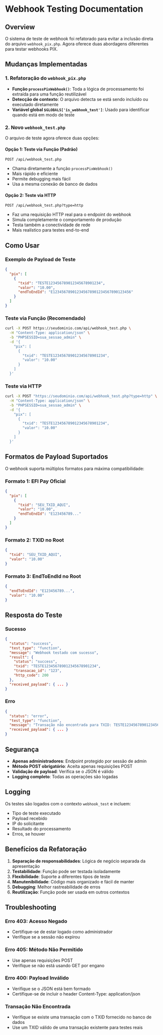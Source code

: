 # Webhook Testing Documentation

## Overview

O sistema de teste de webhook foi refatorado para evitar a inclusão direta do arquivo `webhook_pix.php`. Agora oferece duas abordagens diferentes para testar webhooks PIX.

## Mudanças Implementadas

### 1. Refatoração do `webhook_pix.php`

- **Função `processPixWebhook()`**: Toda a lógica de processamento foi extraída para uma função reutilizável
- **Detecção de contexto**: O arquivo detecta se está sendo incluído ou executado diretamente
- **Variável global `$GLOBALS['is_webhook_test']`**: Usado para identificar quando está em modo de teste

### 2. Novo `webhook_test.php`

O arquivo de teste agora oferece duas opções:

#### Opção 1: Teste via Função (Padrão)
```
POST /api/webhook_test.php
```
- Chama diretamente a função `processPixWebhook()`
- Mais rápido e eficiente
- Permite debugging mais fácil
- Usa a mesma conexão de banco de dados

#### Opção 2: Teste via HTTP
```
POST /api/webhook_test.php?type=http
```
- Faz uma requisição HTTP real para o endpoint do webhook
- Simula completamente o comportamento de produção
- Testa também a conectividade de rede
- Mais realístico para testes end-to-end

## Como Usar

### Exemplo de Payload de Teste

```json
{
  "pix": [
    {
      "txid": "TESTE123456789012345678901234",
      "valor": "10.00",
      "endToEndId": "E123456789012345678901234567890123456"
    }
  ]
}
```

### Teste via Função (Recomendado)

```bash
curl -X POST https://seudominio.com/api/webhook_test.php \
  -H "Content-Type: application/json" \
  -b "PHPSESSID=sua_sessao_admin" \
  -d '{
    "pix": [
      {
        "txid": "TESTE123456789012345678901234",
        "valor": "10.00"
      }
    ]
  }'
```

### Teste via HTTP

```bash
curl -X POST "https://seudominio.com/api/webhook_test.php?type=http" \
  -H "Content-Type: application/json" \
  -b "PHPSESSID=sua_sessao_admin" \
  -d '{
    "pix": [
      {
        "txid": "TESTE123456789012345678901234",
        "valor": "10.00"
      }
    ]
  }'
```

## Formatos de Payload Suportados

O webhook suporta múltiplos formatos para máxima compatibilidade:

### Formato 1: EFI Pay Oficial
```json
{
  "pix": [
    {
      "txid": "SEU_TXID_AQUI",
      "valor": "10.00",
      "endToEndId": "E123456789..."
    }
  ]
}
```

### Formato 2: TXID no Root
```json
{
  "txid": "SEU_TXID_AQUI",
  "valor": "10.00"
}
```

### Formato 3: EndToEndId no Root
```json
{
  "endToEndId": "E123456789...",
  "valor": "10.00"
}
```

## Resposta do Teste

### Sucesso
```json
{
  "status": "success",
  "test_type": "function",
  "message": "Webhook testado com sucesso",
  "result": {
    "status": "success",
    "txid": "TESTE123456789012345678901234",
    "transacao_id": "123",
    "http_code": 200
  },
  "received_payload": { ... }
}
```

### Erro
```json
{
  "status": "error",
  "test_type": "function",
  "message": "Transação não encontrada para TXID: TESTE123456789012345678901234",
  "received_payload": { ... }
}
```

## Segurança

- **Apenas administradores**: Endpoint protegido por sessão de admin
- **Método POST obrigatório**: Aceita apenas requisições POST
- **Validação de payload**: Verifica se o JSON é válido
- **Logging completo**: Todas as operações são logadas

## Logging

Os testes são logados com o contexto `webhook_test` e incluem:
- Tipo de teste executado
- Payload recebido
- IP do solicitante
- Resultado do processamento
- Erros, se houver

## Benefícios da Refatoração

1. **Separação de responsabilidades**: Lógica de negócio separada da apresentação
2. **Testabilidade**: Função pode ser testada isoladamente
3. **Flexibilidade**: Suporte a diferentes tipos de teste
4. **Manutenibilidade**: Código mais organizado e fácil de manter
5. **Debugging**: Melhor rastreabilidade de erros
6. **Reutilização**: Função pode ser usada em outros contextos

## Troubleshooting

### Erro 403: Acesso Negado
- Certifique-se de estar logado como administrador
- Verifique se a sessão não expirou

### Erro 405: Método Não Permitido
- Use apenas requisições POST
- Verifique se não está usando GET por engano

### Erro 400: Payload Inválido
- Verifique se o JSON está bem formado
- Certifique-se de incluir o header Content-Type: application/json

### Transação Não Encontrada
- Verifique se existe uma transação com o TXID fornecido no banco de dados
- Use um TXID válido de uma transação existente para testes reais
